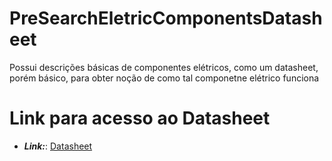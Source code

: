 # PreSearchEletricComponentsDatasheet
Possui descrições básicas de componentes elétricos, como um datasheet, porém básico, para obter noção de como tal componetne elétrico funciona

# Link para acesso ao Datasheet
* **_Link:_**: [Datasheet](https://wickedbotz.github.io/PreSearchEletricComponentsDatasheet/)
